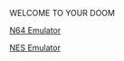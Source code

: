 WELCOME TO YOUR DOOM

[N64 Emulator](https://www.neilb.net/n64wasm/)

[NES Emulator](https://tyfkda.github.io/nesemu/)
